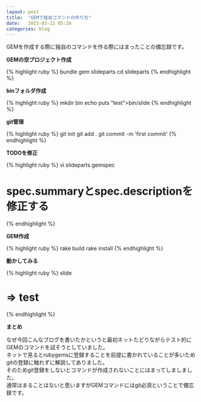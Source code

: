 ```yaml
---
layout: post
title:  "GEMで独自コマンドの作り方"
date:   2015-03-12 05:24
categories: blog
---
```

GEMを作成する際に独自のコマンドを作る際にはまったことの備忘録です。

**GEMの空プロジェクト作成**

{% highlight ruby %}
bundle gem slideparts
cd slideparts
{% endhighlight %}

**binフォルダ作成**

{% highlight ruby %}
mkdir bin
echo puts "test">bin/slide
{% endhighlight %}

**git管理**

{% highlight ruby %}
git init
git add .
git commit -m 'first commit'
{% endhighlight %}

**TODOを修正**

{% highlight ruby %}
vi slideparts.gemspec
# spec.summaryとspec.descriptionを修正する
{% endhighlight %}

**GEM作成**

{% highlight ruby %}
rake build
rake install
{% endhighlight %}

**動かしてみる**

{% highlight ruby %}
slide
# => test
{% endhighlight %}

**まとめ**

なぜ今回こんなブログを書いたかというと最初ネットたどりながらテスト的にGEMのコマンドを試そうとしていました。  
ネットで見るとrubygemsに登録することを前提に書かれていることが多いためgitの登録に触れずに解説してありました。  
そのためgit登録をしないとコマンドが作成されないことにはまってしましました。  
通常はまることはないと思いますがGEMコマンドにはgit必須ということで備忘録です。  
